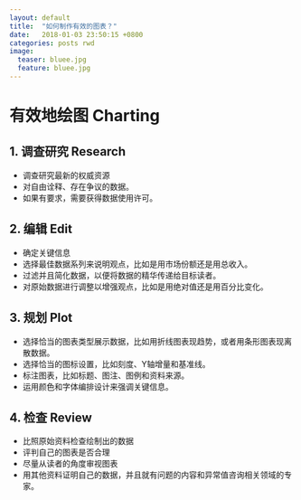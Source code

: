 ```yaml
---
layout: default
title:  "如何制作有效的图表？"
date:   2018-01-03 23:50:15 +0800
categories: posts rwd
image:
  teaser: bluee.jpg
  feature: bluee.jpg
---
```


# 有效地绘图 Charting


## 1. 调查研究 Research
- 调查研究最新的权威资源
- 对自由诠释、存在争议的数据。
- 如果有要求，需要获得数据使用许可。

## 2. 编辑 Edit
- 确定关键信息
- 选择最佳数据系列来说明观点，比如是用市场份额还是用总收入。
- 过滤并且简化数据，以便将数据的精华传递给目标读者。
- 对原始数据进行调整以增强观点，比如是用绝对值还是用百分比变化。

## 3. 规划 Plot
- 选择恰当的图表类型展示数据，比如用折线图表现趋势，或者用条形图表现离散数据。
- 选择恰当的图标设置，比如刻度、Y轴增量和基准线。
- 标注图表，比如标题、图注、图例和资料来源。
- 运用颜色和字体编排设计来强调关键信息。

## 4. 检查 Review
- 比照原始资料检查绘制出的数据
- 评判自己的图表是否合理
- 尽量从读者的角度审视图表
- 用其他资料证明自己的数据，并且就有问题的内容和异常值咨询相关领域的专家。
